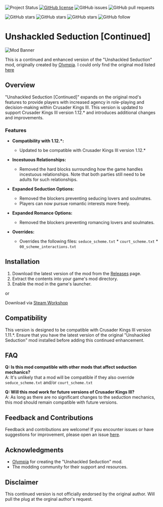 ![Project Status](https://img.shields.io/badge/Status-Inactive-Red)
[![GitHub license](https://img.shields.io/badge/license-MIT-green)](LICENSE)
![GitHub issues](https://img.shields.io/github/issues/Aardenfell/CK3-UnshackledSeductionContinued)
![GitHub pull requests](https://img.shields.io/github/issues-pr/Aardenfell/CK3-UnshackledSeductionContinued)

![GitHub stars](https://img.shields.io/github/stars/Aardenfell/CK3-UnshackledSeductionContinued?style=social)
![GitHub stars](https://img.shields.io/github/forks/Aardenfell/CK3-UnshackledSeductionContinued?style=social)
![GitHub stars](https://img.shields.io/github/watchers/Aardenfell/CK3-UnshackledSeductionContinued?style=social)
![GitHub follow](https://img.shields.io/github/followers/Aardenfell?label=Follow&style=social)
<br>

# Unshackled Seduction [Continued]

![Mod Banner](https://github.com/Aardenfell/Unshackled-Seduction--Continued-/blob/main/thumbnail.png)

This is a continued and enhanced version of the "Unshackled Seduction" mod, originally created by [Olympia](https://steamcommunity.com/profiles/76561198007822083).
I could only find the original mod listed [here](https://catalogue.smods.ru/archives/66331)

## Overview

"Unshackled Seduction [Continued]" expands on the original mod's features to provide players with increased agency in role-playing and decision-making within Crusader Kings III. This version is updated to support Crusader Kings III version 1.12.* and introduces additional changes and improvements.

### Features

- **Compatibility with 1.12.*:**
  - Updated to be compatible with Crusader Kings III version 1.12.*

- **Incestuous Relationships:**
  - Removed the hard blocks surrounding how the game handles incestuous relationships. Note that both parties still need to be adults for such relationships.

- **Expanded Seduction Options:**
  - Removed the blockers preventing seducing lovers and soulmates.
  - Players can now pursue romantic interests more freely.

- **Expanded Romance Options:**
  - Removed the blockers preventing romancing lovers and soulmates.

- **Overrides:**
  - Overrides the following files: `seduce_scheme.txt` * `court_scheme.txt` * `00_scheme_interactions.txt`

## Installation

1. Download the latest version of the mod from the [Releases](https://github.com/Aardenfell/Unshackled-Seduction--Continued-/releases) page.
2. Extract the contents into your game's mod directory.
3. Enable the mod in the game's launcher.

or

Download via [Steam Workshop](https://steamcommunity.com/sharedfiles/filedetails/?id=3113921549)

## Compatibility

This version is designed to be compatible with Crusader Kings III version 1.11.*. Ensure that you have the latest version of the original "Unshackled Seduction" mod installed before adding this continued enhancement.

## FAQ

**Q: Is this mod compatible with other mods that affect seduction mechanics?**  
A: It's unlikely that a mod will be compatible if they also override `seduce_scheme.txt` and/or `court_scheme.txt`

**Q: Will this mod work for future versions of Crusader Kings III?**  
A: As long as there are no significant changes to the seduction mechanics, this mod should remain compatible with future versions.

## Feedback and Contributions

Feedback and contributions are welcome! If you encounter issues or have suggestions for improvement, please open an issue [here](https://github.com/Aardenfell/Unshackled-Seduction--Continued-/issues).


## Acknowledgments

- [Olympia](https://steamcommunity.com/profiles/76561198007822083) for creating the "Unshackled Seduction" mod.
- The modding community for their support and resources.

## Disclaimer

This continued version is not officially endorsed by the original author. Will pull the plug at the orginal author's request.
